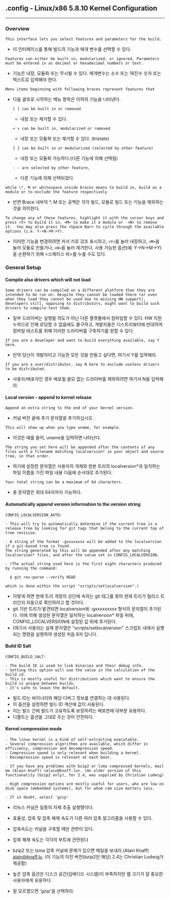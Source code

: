 ## .config - Linux/x86 5.8.10 Kernel Configuration
---
### Overview
```This interface lets you select features and parameters for the build.```
- 이 인터페이스를 통해 빌드의 기능과 매개 변수를 선택할 수 있다.

```Features can either be built-in, modularized, or ignored. Parameters must be entered in as decimal or hexadecimal numbers or text.```
- 기능은 내장, 모듈화 또는 무시될 수 있다. 매개변수는 소수 또는 16진수 숫자 또는 텍스트로 입력해야 한다.

```Menu items beginning with following braces represent features that```
- 다음 괄호로 시작하는 메뉴 항목은 이하의 기능을 나타낸다.

  ```[ ] can be built in or removed```
  - 내장 또는 제거할 수 있다.
  
  ```< > can be built in, modularized or removed```
  - 내장 또는 모듈화 또는 제거할 수 있다. (tristate)
  
  ```{ } can be built in or modularized (selected by other feature)```
  - 내장 또는 모듈화 가능하다.(다른 기능에 의해 선택됨)
  
  ```- - are selected by other feature,```
  - 다른 기능에 의해 선택되었다.
  
```while \*, M or whitespace inside braces means to build in, build as a module or to exclude the feature respectively```
- 반면 Brace 내부의 \*, M 또는 공백은 각각 빌드, 모듈로 빌드 또는 기능을 제외하는 것을 의미한다.


```To change any of these features, highlight it with the cursor keys and press <Y> to build it in, <M> to make it a module or  <N> to remove it.  You may also press the <Space Bar> to cycle through the available options (i.e. Y->N->M->Y).```
- 이러한 기능을 변경하려면 커서 키로 강조 표시하고, ```<Y>```를 눌러 내장하고, ```<M>```을 눌러 모듈로 만들거나, ```<N>```을 눌러 제거한다. 사용 가능한 옵션(예: Y->N->M->Y)을 순환하기 위해 <스페이스 바>를 누를 수도 있다.

### General Setup
#### Compile also drivers which will not load
```Some drivers can be compiled on a different platform than they are intended to be run on. Despite they cannot be loaded there (or even when they load they cannot be used due to missing HW support), developers still, opposing to distributors, might want to build such drivers to compile-test them.```
- 일부 드라이버는 실행될 의도가 아닌 다른 플랫폼에서 컴파일할 수 있다. HW 지원 누락으로 인해 로딩할 수 없음에도 불구하고, 개발자들은 디스트리뷰터에 반대하여 컴파일 테스트를 위해 이러한 드라이버를 구축하기를 원할 수 있다.

```If you are a developer and want to build everything available, say Y here.```
- 만약 당신이 개발자이고 가능한 모든 것을 만들고 싶다면, 여기서 Y를 입력해라.

```If you are a user/distributor, say N here to exclude useless drivers to be distributed.```
- 사용자/배포자인 경우 배포될 쓸모 없는 드라이버를 제외하려면 여기서 N을 입력해라.

#### Local version - append to kernel release 
```Append an extra string to the end of your kernel version.```
- 커널 버전 끝에 추가 문자열을 추가하십시오.

```This will show up when you type uname, for example.```
- 이것은 예를 들어, uname을 입력하면 나타난다.

```The string you set here will be appended after the contents of any files with a filename matching localversion* in your object and source tree, in that order.```
- 여기에 설정한 문자열은 사용자의 개체와 원본 트리의 localversion\*과 일치하는 파일 이름을 가진 파일 내용 다음에 순서대로 추가된다.

```Your total string can be a maximum of 64 characters.```
- 총 문자열은 최대 64자까지 가능하다.

#### Automatically append version information to the version string 
```
CONFIG_LOCALVERSION_AUTO:

- This will try to automatically determine if the current tree is a release tree by looking for git tags that belong to the current top of tree revision.

- A string of the format -gxxxxxxxx will be added to the localversion if a git-based tree is found.
The string generated by this will be appended after any matching localversion* files, and after the value set in CONFIG_LOCALVERSION.

- (The actual string used here is the first eight characters produced
by running the command:

  $ git rev-parse --verify HEAD

which is done within the script "scripts/setlocalversion".)
```
- 이렇게 하면 현재 트리 개정의 상단에 속하는 git 태그를 찾아 현재 트리가 릴리스 트리인지 자동으로 확인하려고 할 것이다.
- git 기반 트리가 발견되면 localversion에 -gxxxxxxxxx 형식의 문자열이 추가된다. 이에 의해 생성된 문자열은 일치하는 localversion* 파일 뒤에, CONFIG_LOCALVERSION에 설정된 값 뒤에 추가된다.
- (여기서 사용되는 실제 문자열은 "scripts/setlocalversion" 스크립트 내에서 실행되는 명령을 실행하여 생성된 처음 8자 입니다.

#### Build ID Salt
```
CONFIG_BUILD_SALT:

- The build ID is used to link binaries and their debug info. 
- Setting this option will use the value in the calculation of the build id.
- This is mostly useful for distributions which want to ensure the build is unique between builds. 
- It's safe to leave the default.
```
- 빌드 ID는 바이너리와 해당 디버그 정보를 연결하는 데 사용된다.
- 이 옵션을 설정하면 빌드 ID 계산에 값이 사용된다.
- 이는 빌드 간에 빌드가 고유하도록 보장하려는 배포판에 대부분 유용하다.
- 디폴트는 옵션을 그대로 두는 것이 안전하다.

#### Kernel compression mode
```
- The linux kernel is a kind of self-extracting executable.
- Several compression algorithms are available, which differ in efficiency, compression and decompression speed.
- Compression speed is only relevant when building a kernel.
- Decompression speed is relevant at each boot.

- If you have any problems with bzip2 or lzma compressed kernels, mail me (Alain Knaff) <alain@knaff.lu>. (An older version of this functionality (bzip2 only), for 2.4, was supplied by Christian Ludwig)

- High compression options are mostly useful for users, who are low on disk space (embedded systems), but for whom ram size matters less.

- If in doubt, select 'gzip'
```

- 리눅스 커널은 일종의 자체 추출 실행형이다.
- 효율성, 압축 및 압축 해제 속도가 다른 여러 압축 알고리즘을 사용할 수 있다.
- 압축속도는 커널을 구축할 때만 관련이 있다.
- 압축 해제 속도는 각각의 부트에 관련된다

- bzip2 또는 lzma 압축 커널에 문제가 있으면 메일을 보내라.(Alain Knaff) <alain@knaff.lu>. (이 기능의 이전 버전(bzip2만 해당) 2.4는 Christian Ludwig가 제공함)
- 높은 압축 옵션은 디스크 공간(임베디드 시스템)이 부족하지만 램 크기가 덜 중요한 사용자에게 유용하다.
- 잘 모르곘으면 'gzip'을 선택하라.

